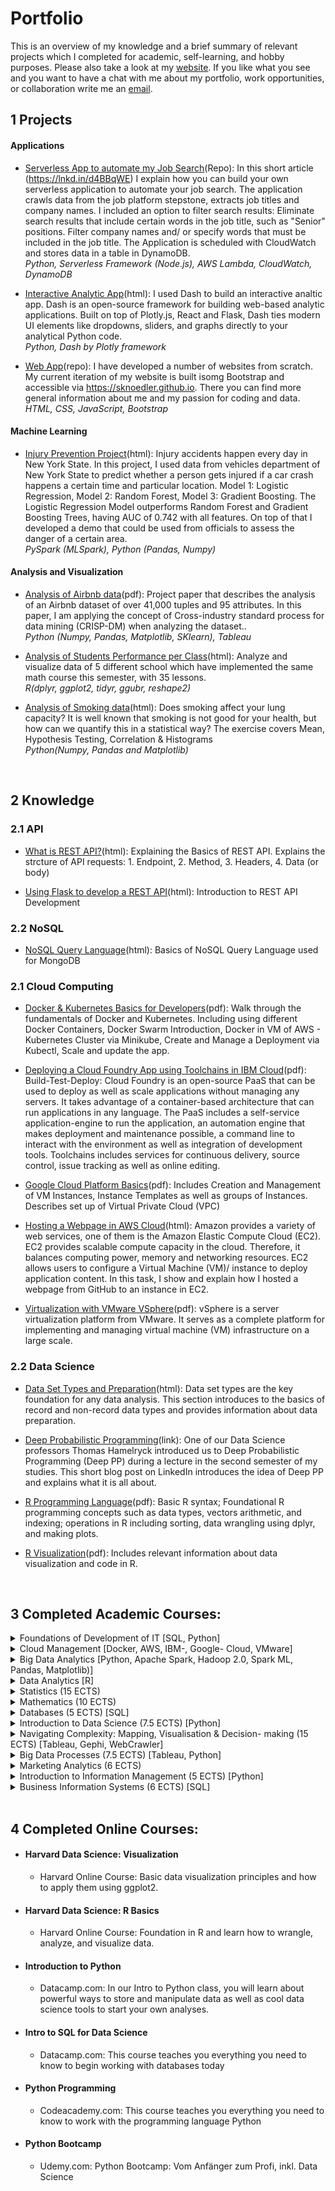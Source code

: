 # Portfolio
This is an overview of my knowledge and a brief summary of relevant projects which I completed for academic, self-learning, and hobby purposes. Please also take a look at my [website](https://sknoedler.github.io). If you like what you see and you want to have a chat with me about my portfolio, work opportunities, or collaboration write me an [email](mailto:st.knoedler@gmail.com).


## 1 Projects 

#### Applications
- 	[Serverless App to automate my Job Search](https://github.com/SKnoedler/Portfolio/tree/master/Projects/Serverless%20Application)(Repo): In this short article (https://lnkd.in/d4BBqWE) I explain how you can build your own serverless application to automate your job search. The application crawls data from the job platform stepstone, extracts job titles and company names. I included an option to filter search results: Eliminate search results that include certain words in the job title, such as "Senior" positions. Filter company names and/ or specify words that must be included in the job title. The Application is scheduled with CloudWatch and stores data in a table in DynamoDB. <br/> _Python, Serverless Framework (Node.js), AWS Lambda, CloudWatch, DynamoDB_

- 	[Interactive Analytic App](https://htmlpreview.github.io/?https://github.com/SKnoedler/Portfolio/blob/master/Projects/Interactive%20Analytic%20App/Interactive%20Analytic%20App.html)(html): I used Dash to build an interactive analtic app. Dash is an open-source framework for building web-based analytic applications. Built on top of Plotly.js, React and Flask, Dash ties modern UI elements like dropdowns, sliders, and graphs directly to your analytical Python code.  <br/> _Python, Dash by Plotly framework_

- 	[Web App](https://github.com/SKnoedler/Portfolio/tree/master/Projects/Websites)(repo): I have developed a number of websites from scratch. My current iteration of my website is built isomg Bootstrap and accessible via https://sknoedler.github.io. There you can find more general information about me and my passion for coding and data.  <br/> _HTML, CSS, JavaScript, Bootstrap_

#### Machine Learning
- [Injury Prevention Project](https://htmlpreview.github.io/?https://github.com/SKnoedler/Portfolio/blob/master/Knowledge%20Collection/Injury%20Prevention%20MLSpark%20Project.html)(html): Injury accidents happen every day in New York State. In this project, I used data from vehicles department of New York State to predict whether a person gets injured if a car crash happens a certain time and particular location. Model 1: Logistic Regression, Model 2: Random Forest, Model 3: Gradient Boosting. The Logistic Regression Model outperforms Random Forest and Gradient Boosting Trees, having AUC of 0.742 with all features. On top of that I developed a demo that could be used from officials to assess the danger of a certain area.
 <br/> _PySpark (MLSpark), Python (Pandas, Numpy)_ 

#### Analysis and Visualization
-	[Analysis of Airbnb data](https://github.com/SKnoedler/Data-Science-Portfolio/blob/master/Knowledge%20Collection/AirBnB%20Analysis.pdf)(pdf): Project paper that describes the analysis of an Airbnb dataset of over 41,000 tuples and 95 attributes. In this paper, I am applying the concept of Cross-industry standard process for data mining (CRISP-DM) when analyzing the dataset.. <br/> _Python (Numpy, Pandas, Matplotlib, SKlearn), Tableau_

-	[Analysis of Students Performance per Class](https://htmlpreview.github.io/?https://github.com/SKnoedler/Data-Science-Portfolio/blob/master/Knowledge%20Collection/Analysis%20and%20Visualization%20using%20R%20(0).html)(html): Analyze and visualize data of 5 different school which have implemented the same math course this semester, with 35 lessons. <br/> _R(dplyr, ggplot2, tidyr, ggubr, reshape2)_

- 	[Analysis of Smoking data](http://htmlpreview.github.io/?https://github.com/SKnoedler/Data-Science-Portfolio/blob/master/Knowledge%20Collection/Statistics%20and%20Visualization%20in%20Python.html)(html): Does smoking affect your lung capacity? It is well known that smoking is not good for your health, but how can we quantify this in a statistical way? The exercise covers Mean, Hypothesis Testing, Correlation & Histograms <br/> _Python(Numpy, Pandas and Matplotlib)_

<br/>

## 2 Knowledge

### 2.1 API

- [What is REST API?](https://htmlpreview.github.io/?https://github.com/SKnoedler/Portfolio/blob/master/Knowledge%20Collection/REST%20API%20Knowledge.html)(html): Explaining the Basics of REST API. Explains the strcture of API requests: 1. Endpoint, 2. Method, 3. Headers, 4. Data (or body)

- [Using Flask to develop a REST API](https://htmlpreview.github.io/?https://github.com/SKnoedler/Portfolio/blob/master/Knowledge%20Collection/Develop%20REST%20API%20with%20Flask.html)(html): Introduction to REST API Development

### 2.2 NoSQL

- [NoSQL Query Language](https://htmlpreview.github.io/?https://github.com/SKnoedler/Portfolio/blob/master/Knowledge%20Collection/NOSQL%20Query%20Language.html)(html): Basics of NoSQL Query Language used for MongoDB

### 2.1 Cloud Computing

- [Docker & Kubernetes Basics for Developers](https://htmlpreview.github.io/?https://github.com/SKnoedler/Portfolio/blob/master/Knowledge%20Collection/Docker%20and%20Kubernetes.htm)(pdf): Walk through the fundamentals of Docker and Kubernetes. Including using different Docker Containers, Docker Swarm Introduction, Docker in VM of AWS - Kubernetes Cluster via Minikube, Create and Manage a Deployment via Kubectl, Scale and update the app.

- [Deploying a Cloud Foundry App using Toolchains in IBM Cloud](https://github.com/SKnoedler/Portfolio/blob/master/Knowledge%20Collection/IBM%20Cloud.pdf)(pdf): Build-Test-Deploy: Cloud Foundry is an open-source PaaS that can be used to deploy as well as scale applications without managing any servers. It takes advantage of a container-based architecture that can run applications in any language. The PaaS includes a self-service application-engine to run 
the application, an automation engine that makes deployment and maintenance possible, a command line to interact with the environment as well as integration of development tools. Toolchains includes services for continuous delivery, source control, issue tracking as well as online editing.

- [Google Cloud Platform Basics](https://github.com/SKnoedler/Portfolio/blob/master/Knowledge%20Collection/Google%20Cloud%20Platform.pdf)(pdf): Includes Creation and Management of VM Instances, Instance Templates as well as groups of Instances. Describes set up of Virtual Private Cloud (VPC)

- [Hosting a Webpage in AWS Cloud](https://htmlpreview.github.io/?https://github.com/SKnoedler/Data-Science-Portfolio/blob/master/Knowledge%20Collection/Github%20Webpage%20hosted%20on%20AWS%20Cloud.html)(html): Amazon provides a variety of web services, one of them is the Amazon Elastic Compute Cloud (EC2). EC2 provides scalable compute capacity in the cloud. Therefore, it balances computing power, memory and networking resources. EC2 allows users to configure a Virtual Machine (VM)/ instance to deploy application content. In this task, I show and explain how I hosted a webpage from GitHub to an instance in EC2.

- [Virtualization with VMware VSphere](https://github.com/SKnoedler/Portfolio/blob/master/Knowledge%20Collection/VMware.pdf)(pdf): vSphere is a server virtualization platform from VMware. It serves as a complete platform for implementing and managing virtual machine (VM) infrastructure on a large scale.




### 2.2 Data Science
- [Data Set Types and Preparation](https://github.com/SKnoedler/Data-Science-Portfolio/blob/master/Knowledge%20Collection/DataUnderstandig.md)(html): Data set types are the key foundation for any data analysis. This section introduces to the basics of record and non-record data types and provides information about data preparation.

- [Deep Probabilistic Programming](https://www.linkedin.com/pulse/deep-probabilistic-programming-steffen-knödler/)(link): One of our Data Science professors Thomas Hamelryck introduced us to Deep Probabilistic Programming (Deep PP) during a lecture in the second semester of my studies. This short blog post on LinkedIn introduces the idea of Deep PP and explains what it is  all about.

- [R Programming Language](https://github.com/SKnoedler/Data-Science-Portfolio/blob/master/Knowledge%20Collection/R%20Basics.pdf)(pdf): Basic R syntax; Foundational R programming concepts such as data types, vectors arithmetic, and indexing; operations in R including sorting, data wrangling using dplyr, and making plots.
	
- [R Visualization](https://github.com/SKnoedler/Data-Science-Portfolio/blob/master/Knowledge%20Collection/Data%20Visualization.pdf)(pdf): Includes relevant information about data visualization and code in R.
	
<br/>

## 3 Completed Academic Courses:
<details>
<summary> Foundations of Development of IT [SQL, Python]</summary>
This course covers and deals with each phase in the IT development cycle individually. The cycle will be broken down into themes: initiation, system concept development, planning, requirements analysis, design, code-based development, integration and test, implementation, operation and maintenance, and termination.
</details>
<details>
<summary> Cloud Management [Docker, AWS, IBM-, Google- Cloud, VMware]</summary>
Cloud services creation and management. Practical experience in using, creating and managing digital services across data centers and hybrid clouds. Strategic choices for cloud digital service solutions across open data centers and software defined networks.
</details>
<details>
<summary> Big Data Analytics [Python, Apache Spark, Hadoop 2.0, Spark ML, Pandas, Matplotlib)]</summary>
Students will learn to obtain, screen, clean, link, manipulate, analyze and display data while creating summaries, overviews, models, analyses and basic tables, histograms, trees and scattergrams. They will use Python and Apache Spark to explore classic and modern machine learning techniques (such as deep learning) within a big data context, including sentiment analysis via supervised learning, recommendation systems via unsupervised learning and predicting credit scoring via random forest machine learning.
</details>
<details>
<summary> Data Analytics [R]</summary>
General overview in data analytics techniques, familiarity with particular real-world applications, challenges involved in applications, and future directions of the field. Optional hands-on experience with available software packages.
</details>
<details>
<summary> Statistics (15 ECTS)</summary>
Descriptive methods of univariate data analysis; additional methods and
correlation analysis; probability calculus; stochastic variables and
distribution, distribution models; sums and means of sampling variables;
parameter estimation; confidence intervals; statistical tests; further specific
test problems; linear regression model
</details>
<details>
<summary> Mathematics (10 ECTS)</summary>
The main focus areas of this course are linear algebra {including, amongst others, matrix calculus, matrix inverse, determinants of matrices, linear systems of equations, vector calculus), sequences and series as well as differential calculus {including, amongst others, differentiation of real functions, Taylor expansions, univariate and multivariate optimization of functions without and with constraint {Lagrange method). 
</details>
<details>
<summary> Databases (5 ECTS) [SQL]</summary>
This course offers an in-depth discussion of modern database system architectures and query language for use in databases. The focus lies on the relational databases model and relational query languages (SQL). Other topics covered are data integrity, integrity constraints, and database design.
</details>
<details>
<summary> Introduction to Data Science (7.5 ECTS) [Python]</summary>
The course covers the following tentative topic list: Foundations of statistical learning, probability theory; Classification methods, such as: Linear models, K-Nearest Neighbor; Regression methods, such as: Linear regression; Bayesian Statistics; Clustering.
Dimensionality reduction and visualization techniques such as principal component analysis (PCA).
</details>
<details>
<summary> Navigating Complexity: Mapping, Visualisation & Decision- making (15 ECTS) [Tableau, Gephi, WebCrawler]</summary>
The course will teach students to describe and analyse complexity within an empirical case. Students will be introduced to a range of conceptual and technical tools for generating and visualizing data and analyzing complexity. Throughout the course students will experiment with different techniques for generating data and visualizing complexity. Based on case work, students will be requested to reflect on how visualizations work as simplifications and can inform decision-making.
</details>
<details>
<summary> Big Data Processes (7.5 ECTS) [Tableau, Python]</summary>
This course covers analytics and visualization (e.g., exploratory data analysis, classification, clustering), as well as challenges of Big Data processes (e.g., handling of personal data). Furthermore, students will practice communicating and presenting of results as well as reflections during the exercises. Students learn to apply a number of software tools for analytics and visualization.
</details>
<details>
<summary> Marketing Analytics (6 ECTS)</summary>
The primary goal of this course is the learning of quantitative analytical methods and concepts that lead to the improvement of marketing decisions. In the lectures accompanying exercises and mentors, students gain the competence of independent application of analytical methods and concepts. In addition, the practical relevance of the learned methods and concepts is demonstrated by numerous case studies and practical lectures. 
</details>
<details>
<summary> Introduction to Information Management (5 ECTS) [Python]</summary>
Application systems and information systems as well as business processes and their support by ERP systems are covered. In addition, the lectures address basic knowledge related to data management as well as the concept of data modeling. Subsequently, an introduction programming is given, utilizing the programming language Python.
</details>
<details>
<summary> Business Information Systems (6 ECTS) [SQL]</summary>
This course covers fundamentals, development, and introduction of information and communication systems for enterprises. It includes functionality and architecture and development of ICS as well as Business Process Reeingineering (BPR).
</details>

<br/>

## 4 Completed Online Courses: 
- #### Harvard Data Science: Visualization
	- Harvard Online Course: Basic data visualization principles and how to apply them using ggplot2.

- #### Harvard Data Science: R Basics
	- Harvard Online Course: Foundation in R and learn how to wrangle, analyze, and visualize data.
	
- #### Introduction to Python
	- Datacamp.com: In our Intro to Python class, you will learn about powerful ways to store and manipulate data as well as cool data science tools to start your own analyses. 
	
- #### Intro to SQL for Data Science
	- Datacamp.com: This course teaches you everything you need to know to begin working with databases today

- #### Python Programming
	- Codeacademy.com: This course teaches you everything you need to know to work with the programming language Python

- #### Python Bootcamp
	- Udemy.com: Python Bootcamp: Vom Anfänger zum Profi, inkl. Data Science




